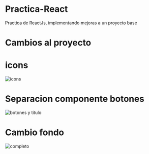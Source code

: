 # Practica-React
Practica de ReactJs, implementando mejoras a un proyecto base


# Cambios al proyecto

# icons 

![icons](https://user-images.githubusercontent.com/96356792/166123624-1fb6fbcb-3d0c-4502-93c7-19ebdb37d01d.png)

# Separacion componente botones


![botones y titulo](https://user-images.githubusercontent.com/96356792/166123769-135c39cd-63fc-453a-b19e-4da590ff8cf9.png)

# Cambio fondo

![completo](https://user-images.githubusercontent.com/96356792/166123684-5e64a32f-1c6b-4cce-97df-8451ea8e74ab.png)

